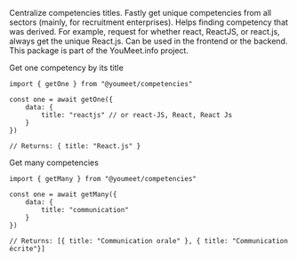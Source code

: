 Centralize competencies titles. Fastly get unique competencies from all sectors (mainly, for recruitment enterprises). Helps finding competency that was derived. For example, request for whether react, ReactJS, or react.js, always get the unique React.js. Can be used in the frontend or the backend. This package is part of the YouMeet.info project.

Get one competency by its title

```
import { getOne } from "@youmeet/competencies"

const one = await getOne({
    data: {
        title: "reactjs" // or react-JS, React, React Js
    }
})

// Returns: { title: "React.js" }
```

Get many competencies

```
import { getMany } from "@youmeet/competencies"

const one = await getMany({
    data: {
        title: "communication"
    }
})

// Returns: [{ title: "Communication orale" }, { title: "Communication écrite"}]
```

